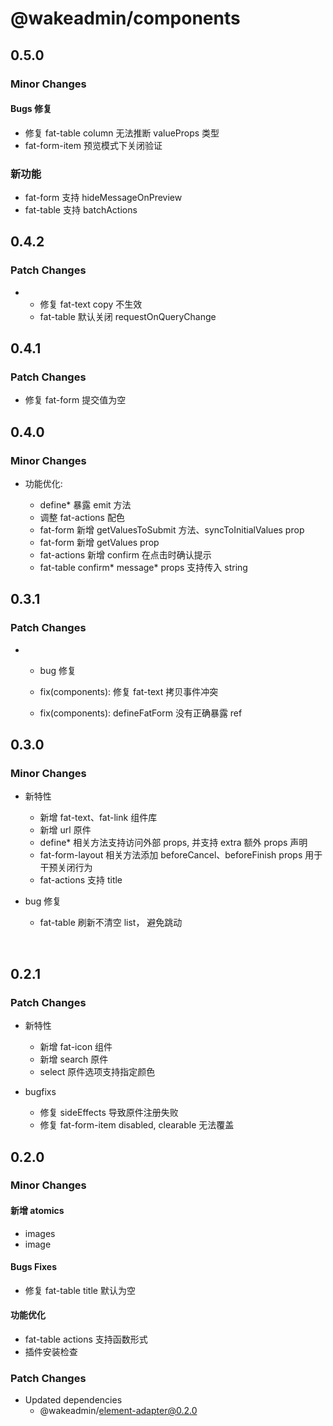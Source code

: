 # @wakeadmin/components

## 0.5.0

### Minor Changes

#### Bugs 修复

- 修复 fat-table column 无法推断 valueProps 类型
- fat-form-item 预览模式下关闭验证

### 新功能

- fat-form 支持 hideMessageOnPreview
- fat-table 支持 batchActions

## 0.4.2

### Patch Changes

- - 修复 fat-text copy 不生效
  - fat-table 默认关闭 requestOnQueryChange

## 0.4.1

### Patch Changes

- 修复 fat-form 提交值为空

## 0.4.0

### Minor Changes

- 功能优化:

  - define\* 暴露 emit 方法
  - 调整 fat-actions 配色
  - fat-form 新增 getValuesToSubmit 方法、syncToInitialValues prop
  - fat-form 新增 getValues prop
  - fat-actions 新增 confirm 在点击时确认提示
  - fat-table confirm* message* props 支持传入 string

## 0.3.1

### Patch Changes

- - bug 修复

  - fix(components): 修复 fat-text 拷贝事件冲突
  - fix(components): defineFatForm 没有正确暴露 ref

## 0.3.0

### Minor Changes

- 新特性

  - 新增 fat-text、fat-link 组件库
  - 新增 url 原件
  - define\* 相关方法支持访问外部 props, 并支持 extra 额外 props 声明
  - fat-form-layout 相关方法添加 beforeCancel、beforeFinish props 用于干预关闭行为
  - fat-actions 支持 title

- bug 修复

  - fat-table 刷新不清空 list， 避免跳动

<br>

## 0.2.1

### Patch Changes

- 新特性

  - 新增 fat-icon 组件
  - 新增 search 原件
  - select 原件选项支持指定颜色

- bugfixs
  - 修复 sideEffects 导致原件注册失败
  - 修复 fat-form-item disabled, clearable 无法覆盖

## 0.2.0

### Minor Changes

#### 新增 atomics

- images
- image

#### Bugs Fixes

- 修复 fat-table title 默认为空

#### 功能优化

- fat-table actions 支持函数形式
- 插件安装检查

### Patch Changes

- Updated dependencies
  - @wakeadmin/element-adapter@0.2.0
